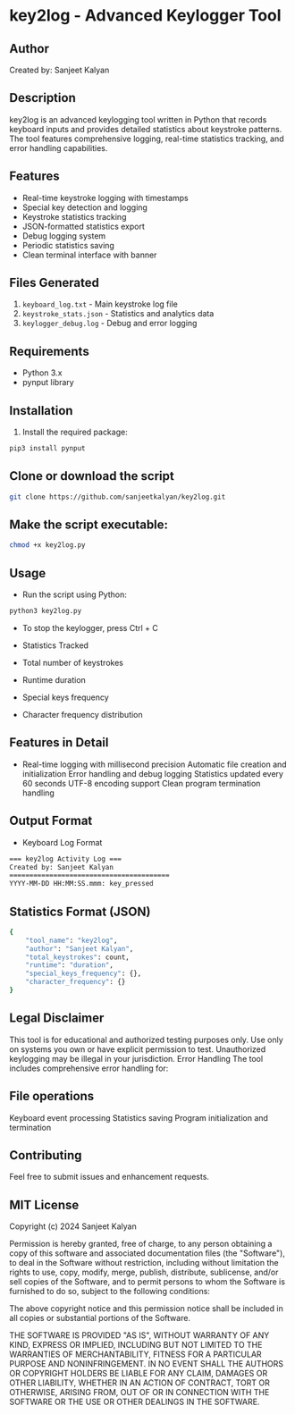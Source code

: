 # key2log - Advanced Keylogger Tool

## Author
Created by: Sanjeet Kalyan

## Description
key2log is an advanced keylogging tool written in Python that records keyboard inputs and provides detailed statistics about keystroke patterns. The tool features comprehensive logging, real-time statistics tracking, and error handling capabilities.

## Features
- Real-time keystroke logging with timestamps
- Special key detection and logging
- Keystroke statistics tracking
- JSON-formatted statistics export
- Debug logging system
- Periodic statistics saving
- Clean terminal interface with banner

## Files Generated
1. `keyboard_log.txt` - Main keystroke log file
2. `keystroke_stats.json` - Statistics and analytics data
3. `keylogger_debug.log` - Debug and error logging

## Requirements
- Python 3.x
- pynput library

## Installation
1. Install the required package:
```bash
pip3 install pynput

```

## Clone or download the script
```bash
git clone https://github.com/sanjeetkalyan/key2log.git
```
## Make the script executable:
```bash
chmod +x key2log.py

```

## Usage
- Run the script using Python:
```bash
python3 key2log.py
```
- To stop the keylogger, press Ctrl + C
- Statistics Tracked

- Total number of keystrokes
- Runtime duration
- Special keys frequency
- Character frequency distribution

## Features in Detail

- Real-time logging with millisecond precision
Automatic file creation and initialization
Error handling and debug logging
Statistics updated every 60 seconds
UTF-8 encoding support
Clean program termination handling

## Output Format
- Keyboard Log Format
```bash
=== key2log Activity Log ===
Created by: Sanjeet Kalyan
========================================
YYYY-MM-DD HH:MM:SS.mmm: key_pressed
```

## Statistics Format (JSON)
```bash
{
    "tool_name": "key2log",
    "author": "Sanjeet Kalyan",
    "total_keystrokes": count,
    "runtime": "duration",
    "special_keys_frequency": {},
    "character_frequency": {}
}
```

## Legal Disclaimer
This tool is for educational and authorized testing purposes only. Use only on systems you own or have explicit permission to test. Unauthorized keylogging may be illegal in your jurisdiction.
Error Handling
The tool includes comprehensive error handling for:

## File operations
Keyboard event processing
Statistics saving
Program initialization and termination

## Contributing
Feel free to submit issues and enhancement requests.



## MIT License

Copyright (c) 2024 Sanjeet Kalyan

Permission is hereby granted, free of charge, to any person obtaining a copy
of this software and associated documentation files (the "Software"), to deal
in the Software without restriction, including without limitation the rights
to use, copy, modify, merge, publish, distribute, sublicense, and/or sell
copies of the Software, and to permit persons to whom the Software is
furnished to do so, subject to the following conditions:

The above copyright notice and this permission notice shall be included in all
copies or substantial portions of the Software.

THE SOFTWARE IS PROVIDED "AS IS", WITHOUT WARRANTY OF ANY KIND, EXPRESS OR
IMPLIED, INCLUDING BUT NOT LIMITED TO THE WARRANTIES OF MERCHANTABILITY,
FITNESS FOR A PARTICULAR PURPOSE AND NONINFRINGEMENT. IN NO EVENT SHALL THE
AUTHORS OR COPYRIGHT HOLDERS BE LIABLE FOR ANY CLAIM, DAMAGES OR OTHER
LIABILITY, WHETHER IN AN ACTION OF CONTRACT, TORT OR OTHERWISE, ARISING FROM,
OUT OF OR IN CONNECTION WITH THE SOFTWARE OR THE USE OR OTHER DEALINGS IN THE
SOFTWARE.
